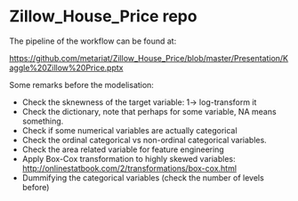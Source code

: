 # Zillow_House_Price repo
The pipeline of the workflow can be found at:

https://github.com/metariat/Zillow_House_Price/blob/master/Presentation/Kaggle%20Zillow%20Price.pptx

Some remarks before the modelisation:
  - Check the sknewness of the target variable: 1-> log-transform it
  - Check the dictionary, note that perhaps for some variable, NA means something.
  - Check if some numerical variables are actually categorical
  - Check the ordinal categorical vs non-ordinal categorical variables.
  - Check the area related variable for feature engineering
  - Apply Box-Cox transformation to highly skewed variables: http://onlinestatbook.com/2/transformations/box-cox.html
  - Dummifying the categorical variables (check the number of levels before)
